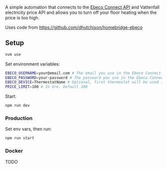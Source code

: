A simple automation that connects to the [Ebeco Connect API](https://www.ebeco.com/guidance/guides/ebeco-open-api) and Vattenfall electricity price API and allows you to turn off your floor heating when the price is too high.

Uses code from https://github.com/dhutchison/homebridge-ebeco

## Setup

```bash
nvm use
```

Set environment variables:

```bash
EBECO_USERNAME=your@email.com # The email you use in the Ebeco Connect app
EBECO_PASSWORD=your-password # The password you use in the Ebeco Connect app
EBECO_DEVICE=ThermostatName # Optional, first thermostat will be used if not set
PRICE_LIMIT=100 # In öre. Default 100
```

Start:

```bash
npm run dev
```

### Production

Set env vars, then run:

```bash
npm run start
```

### Docker

TODO